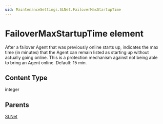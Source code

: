 ```yaml
---
uid: MaintenanceSettings.SLNet.FailoverMaxStartupTime
---
```


# FailoverMaxStartupTime element

After a failover Agent that was previously online starts up, indicates the max time (in minutes) that the Agent can remain listed as starting up without actually going online. This is a protection mechanism against not being able to bring an Agent online. Default: 15 min.

## Content Type

integer

## Parents

[SLNet](xref:MaintenanceSettings.SLNet)
